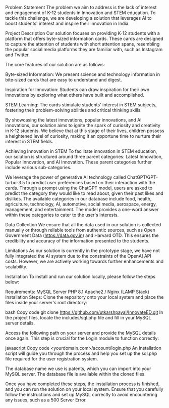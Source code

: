Problem Statement
The problem we aim to address is the lack of interest and engagement of K-12 students in Innovation and STEM education. To tackle this challenge, we are developing a solution that leverages AI to boost students' interest and inspire their innovation in India.

Project Description
Our solution focuses on providing K-12 students with a platform that offers byte-sized information cards. These cards are designed to capture the attention of students with short attention spans, resembling the popular social media platforms they are familiar with, such as Instagram and Twitter.

The core features of our solution are as follows:

Byte-sized Information: We present science and technology information in bite-sized cards that are easy to understand and digest.

Inspiration for Innovation: Students can draw inspiration for their own innovations by exploring what others have built and accomplished.

STEM Learning: The cards stimulate students' interest in STEM subjects, fostering their problem-solving abilities and critical thinking skills.

By showcasing the latest innovations, popular innovations, and AI innovations, our solution aims to ignite the spark of curiosity and creativity in K-12 students. We believe that at this stage of their lives, children possess a heightened level of curiosity, making it an opportune time to nurture their interest in STEM fields.

Achieving Innovation in STEM
To facilitate innovation in STEM education, our solution is structured around three parent categories: Latest Innovation, Popular Innovation, and AI Innovation. These parent categories further include various sub-categories.

We leverage the power of generative AI technology called ChatGPT/GPT-turbo-3.5 to predict user preferences based on their interaction with the cards. Through a prompt using the ChatGPT model, users are asked to predict the category they would like to read about, given their past likes and dislikes. The available categories in our database include food, health, agriculture, technology, AI, automotive, social media, aerospace, energy, management, and entertainment. The model provides a one-word answer within these categories to cater to the user's interests.

Data Collection
We ensure that all the data used in our solution is collected manually or through reliable tools from authentic sources, such as Open Government Data (https://data.gov.in) and Harvard OTD. This ensures the credibility and accuracy of the information presented to the students.

Limitations
As our solution is currently in the prototype stage, we have not fully integrated the AI system due to the constraints of the OpenAI API costs. However, we are actively working towards further enhancements and scalability.

Installation
To install and run our solution locally, please follow the steps below:

Requirements:
MySQL Server
PHP 8.1
Apache2 / Nginx (LAMP Stack)
Installation Steps:
Clone the repository onto your local system and place the files inside your server's root directory:

bash
Copy code
git clone https://github.com/utkarshpayal/InnovateED.git
In the project files, locate the includes/sql.php file and fill in your MySQL server details.

Access the following path on your server and provide the MySQL details once again. This step is crucial for the Login module to function correctly:

javascript
Copy code
<yourdomain.com>/account/login.php
An installation script will guide you through the process and help you set up the sql.php file required for the user registration system.

The database name we use is patents, which you can import into your MySQL server. The database file is available within the cloned files.

Once you have completed these steps, the installation process is finished, and you can run the solution on your local system. Ensure that you carefully follow the instructions and set up MySQL correctly to avoid encountering any issues, such as a 500 Server Error.

